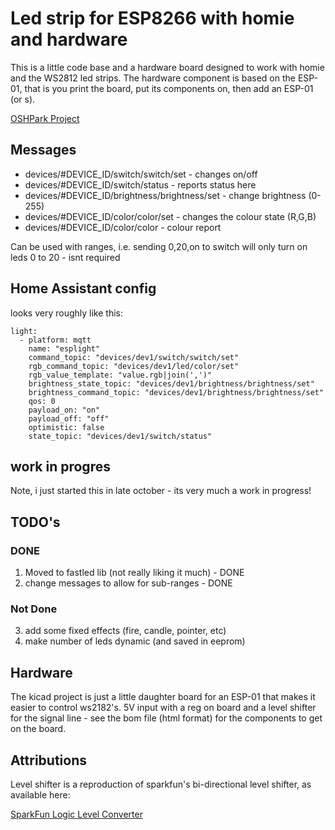 # Led strip for ESP8266 with homie and hardware

This is a little code base and a hardware board designed to work with homie
and the WS2812 led strips. The hardware component is based on the ESP-01, that
is you print the board, put its components on, then add an ESP-01 (or s).

[OSHPark Project](https://oshpark.com/shared_projects/YzHUOvOX)

## Messages
- devices/#DEVICE_ID/switch/switch/set - changes on/off
- devices/#DEVICE_ID/switch/status - reports status here
- devices/#DEVICE_ID/brightness/brightness/set - change brightness (0-255)
- devices/#DEVICE_ID/color/color/set - changes the colour state (R,G,B)
- devices/#DEVICE_ID/color/color - colour report

Can be used with ranges, i.e. sending 0,20,on to switch will only turn on
leds 0 to 20 - isnt required

## Home Assistant config
looks very roughly like this:
```
light:
  - platform: mqtt
    name: "esplight"
    command_topic: "devices/dev1/switch/switch/set"
    rgb_command_topic: "devices/dev1/led/color/set"
    rgb_value_template: "value.rgb|join(',')"
    brightness_state_topic: "devices/dev1/brightness/brightness/set"
    brightness_command_topic: "devices/dev1/brightness/brightness/set"
    qos: 0
    payload_on: "on"
    payload_off: "off"
    optimistic: false
    state_topic: "devices/dev1/switch/status"

```


## work in progres
Note, i just started this in late october - its very much a work in progress!

## TODO's

### DONE
1) Moved to fastled lib (not really liking it much) - DONE
2) change messages to allow for sub-ranges - DONE

### Not Done
3) add some fixed effects (fire, candle, pointer, etc)
4) make number of leds dynamic (and saved in eeprom)





## Hardware
The kicad project is just a little daughter board for an ESP-01 that makes
it easier to control ws2182's. 5V input with a reg on board and a level
shifter for the signal line - see the bom file (html format) for the components
to get on the board.

## Attributions
Level shifter is a reproduction of sparkfun's bi-directional level shifter, as
available here:

[SparkFun Logic Level Converter](https://www.sparkfun.com/products/12009)
